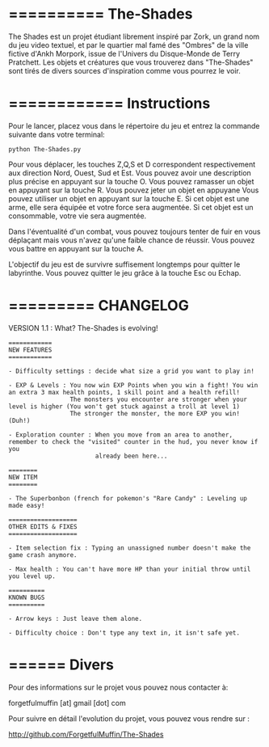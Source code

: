 ==========
The-Shades
==========

The Shades est un projet étudiant librement inspiré par Zork, un grand nom du jeu video textuel, et par le quartier mal famé
des "Ombres" de la ville fictive d'Ankh Morpork, issue de l'Univers du Disque-Monde de Terry Pratchett.
Les objets et créatures que vous trouverez dans "The-Shades" sont tirés de divers sources d'inspiration comme vous pourrez le voir.

============
Instructions
============

Pour le lancer, placez vous dans le répertoire du jeu et entrez la commande suivante dans votre terminal:

`python The-Shades.py`

Pour vous déplacer, les touches Z,Q,S et D correspondent respectivement aux direction Nord, Ouest, Sud et Est.
Vous pouvez avoir une description plus précise en appuyant sur la touche O.
Vous pouvez ramasser un objet en appuyant sur la touche R.
Vous pouvez jeter un objet en appuyane
Vous pouvez utiliser un objet en appuyant sur la touche E.
    Si cet objet est une arme, elle sera équipée et votre force sera augmentée.
    Si cet objet est un consommable, votre vie sera augmentée.

Dans l'éventualité d'un combat, vous pouvez toujours tenter de fuir en vous déplaçant 
mais vous n'avez qu'une faible chance de réussir.
Vous pouvez vous battre en appuyant sur la touche A.

L'objectif du jeu est de survivre suffisement longtemps pour quitter le labyrinthe.
Vous pouvez quitter le jeu grâce à la touche Esc ou Echap.

=========
CHANGELOG
=========

 VERSION 1.1 : What? The-Shades is evolving!
    
    ============
    NEW FEATURES
    ============
    
    - Difficulty settings : decide what size a grid you want to play in!
    
    - EXP & Levels : You now win EXP Points when you win a fight! You win an extra 3 max health points, 1 skill point and a health refill!
                     The monsters you encounter are stronger when your level is higher (You won't get stuck against a troll at level 1)
                     The stronger the monster, the more EXP you win! (Duh!)
    
    - Exploration counter : When you move from an area to another, remember to check the "visited" counter in the hud, you never know if you
                            already been here...
    
    ========
    NEW ITEM
    ========
    
    - The Superbonbon (french for pokemon's "Rare Candy" : Leveling up made easy!
    
    ===================
    OTHER EDITS & FIXES
    ===================
    
    - Item selection fix : Typing an unassigned number doesn't make the game crash anymore.
    
    - Max health : You can't have more HP than your initial throw until you level up.
    
    ==========
    KNOWN BUGS
    ==========
    
    - Arrow keys : Just leave them alone.
    
    - Difficulty choice : Don't type any text in, it isn't safe yet.


======
Divers
======

Pour des informations sur le projet vous pouvez nous contacter à:

forgetfulmuffin [at] gmail [dot] com


Pour suivre en détail l'evolution du projet, vous pouvez vous rendre sur :

http://github.com/ForgetfulMuffin/The-Shades
